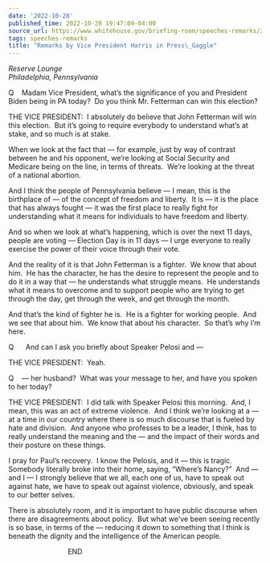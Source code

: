 ```yaml
---
date: '2022-10-28'
published_time: 2022-10-28 19:47:09-04:00
source_url: https://www.whitehouse.gov/briefing-room/speeches-remarks/2022/10/28/remarks-by-vice-president-harris-in-press-gaggle-6/
tags: speeches-remarks
title: "Remarks by Vice President Harris in Press\_Gaggle"
---
```

 
*Reserve Lounge  
*Philadelphia, Pennsylvania**

Q    Madam Vice President, what’s the significance of you and President
Biden being in PA today?  Do you think Mr. Fetterman can win this
election?  
  
THE VICE PRESIDENT:  I absolutely do believe that John Fetterman will
win this election.  But it’s going to require everybody to understand
what’s at stake, and so much is at stake.  
  
When we look at the fact that — for example, just by way of contrast
between he and his opponent, we’re looking at Social Security and
Medicare being on the line, in terms of threats.  We’re looking at the
threat of a national abortion.  
  
And I think the people of Pennsylvania believe — I mean, this is the
birthplace of — of the concept of freedom and liberty.  It is — it is
the place that has always fought — it was the first place to really
fight for understanding what it means for individuals to have freedom
and liberty.  
  
And so when we look at what’s happening, which is over the next 11 days,
people are voting — Election Day is in 11 days — I urge everyone to
really exercise the power of their voice through their vote.  
  
And the reality of it is that John Fetterman is a fighter.  We know that
about him.  He has the character, he has the desire to represent the
people and to do it in a way that — he understands what struggle means. 
He understands what it means to overcome and to support people who are
trying to get through the day, get through the week, and get through the
month.  
  
And that’s the kind of fighter he is.  He is a fighter for working
people.  And we see that about him.  We know that about his character. 
So that’s why I’m here.  
  
Q      And can I ask you briefly about Speaker Pelosi and —  
  
THE VICE PRESIDENT:  Yeah.  
  
Q    — her husband?  What was your message to her, and have you spoken
to her today?  
  
THE VICE PRESIDENT:  I did talk with Speaker Pelosi this morning.  And,
I mean, this was an act of extreme violence.  And I think we’re looking
at a — at a time in our country where there is so much discourse that is
fueled by hate and division.  And anyone who professes to be a leader, I
think, has to really understand the meaning and the — and the impact of
their words and their posture on these things.  
  
I pray for Paul’s recovery.  I know the Pelosis, and it — this is
tragic.  Somebody literally broke into their home, saying, “Where’s
Nancy?”  And — and I — I strongly believe that we all, each one of us,
have to speak out against hate, we have to speak out against violence,
obviously, and speak to our better selves.  
  
There is absolutely room, and it is important to have public discourse
when there are disagreements about policy.  But what we’ve been seeing
recently is so base, in terms of the — reducing it down to something
that I think is beneath the dignity and the intelligence of the American
people.  
  
                              END    
  
